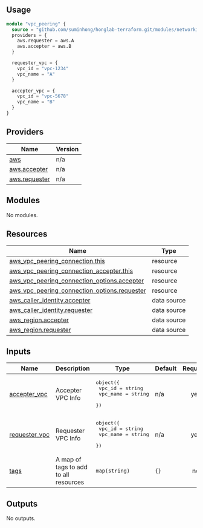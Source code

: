 ## Usage

```terraform
module "vpc_peering" {
  source = "github.com/suminhong/honglab-terraform.git/modules/networking/vpc_peering"
  providers = {
    aws.requester = aws.A
    aws.accepter = aws.B
  }

  requester_vpc = {
    vpc_id = "vpc-1234"
    vpc_name = "A"
  }

  accepter_vpc = {
    vpc_id = "vpc-5678"
    vpc_name = "B"
  }
}
```

## Providers

| Name | Version |
|------|---------|
| <a name="provider_aws"></a> [aws](#provider\_aws) | n/a |
| <a name="provider_aws.accepter"></a> [aws.accepter](#provider\_aws.accepter) | n/a |
| <a name="provider_aws.requester"></a> [aws.requester](#provider\_aws.requester) | n/a |

## Modules

No modules.

## Resources

| Name | Type |
|------|------|
| [aws_vpc_peering_connection.this](https://registry.terraform.io/providers/hashicorp/aws/latest/docs/resources/vpc_peering_connection) | resource |
| [aws_vpc_peering_connection_accepter.this](https://registry.terraform.io/providers/hashicorp/aws/latest/docs/resources/vpc_peering_connection_accepter) | resource |
| [aws_vpc_peering_connection_options.accepter](https://registry.terraform.io/providers/hashicorp/aws/latest/docs/resources/vpc_peering_connection_options) | resource |
| [aws_vpc_peering_connection_options.requester](https://registry.terraform.io/providers/hashicorp/aws/latest/docs/resources/vpc_peering_connection_options) | resource |
| [aws_caller_identity.accepter](https://registry.terraform.io/providers/hashicorp/aws/latest/docs/data-sources/caller_identity) | data source |
| [aws_caller_identity.requester](https://registry.terraform.io/providers/hashicorp/aws/latest/docs/data-sources/caller_identity) | data source |
| [aws_region.accepter](https://registry.terraform.io/providers/hashicorp/aws/latest/docs/data-sources/region) | data source |
| [aws_region.requester](https://registry.terraform.io/providers/hashicorp/aws/latest/docs/data-sources/region) | data source |

## Inputs

| Name | Description | Type | Default | Required |
|------|-------------|------|---------|:--------:|
| <a name="input_accepter_vpc"></a> [accepter\_vpc](#input\_accepter\_vpc) | Accepter VPC Info | <pre>object({<br>    vpc_id   = string<br>    vpc_name = string<br>  })</pre> | n/a | yes |
| <a name="input_requester_vpc"></a> [requester\_vpc](#input\_requester\_vpc) | Requester VPC Info | <pre>object({<br>    vpc_id   = string<br>    vpc_name = string<br>  })</pre> | n/a | yes |
| <a name="input_tags"></a> [tags](#input\_tags) | A map of tags to add to all resources | `map(string)` | `{}` | no |

## Outputs

No outputs.
